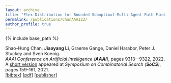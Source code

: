```yaml
---
layout: archive
title: "Flex Distribution for Bounded-Suboptimal Multi-Agent Path Finding"
permalink: /publications/ChanAAAI22/
author_profile: true
---
```


{% include base_path %}

Shao-Hung Chan, **Jiaoyang Li**, Graeme Gange, Daniel Harabor, Peter J. Stuckey and Sven Koenig.       
<i>AAAI Conference on Artificial Intelligence (**AAAI**)</i>, pages 9313--9322, 2022.      
A [short version](https://ojs.aaai.org/index.php/SOCS/article/view/18569/18358 "Download pdf") appeared at <i>Symposium on Combinatorial Search (**SoCS**)</i>, pages 159-161, 2021.         
[<a href="javascript:void(0)" onclick="(function(target, id) { if ($('#' + id).css('display') == 'block') { $('#' + id).hide('fast'); $(target).text('bibtex') } else { $('#' + id).show('fast'); $(target).text('bibtex▲') } })(this, 'bibtex-ChanAAAI22');">bibtex</a>]
[[pdf](https://jiaoyang-li.github.io/files/2022-AAAI-4.pdf)]
[[publisher](https://ojs.aaai.org/index.php/AAAI/article/view/21162)]
<div id="bibtex-ChanAAAI22" style="display:none">
<pre>@inproceedings{ChanAAAI22,
  author    = {Shao-Hung Chan and Jiaoyang Li and Graeme Gange and Daniel Harabor and Peter J. Stuckey and Sven Koenig},
  title     = {Flex Distribution for Bounded-Suboptimal Multi-Agent Path Finding},
  booktitle = {Proceedings of the 36th AAAI Conference on Artificial Intelligence (AAAI)},
  pages     = {9313--9322},
  year      = {2022}
}
</pre></div> 